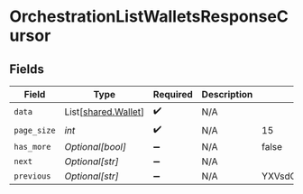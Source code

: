 # OrchestrationListWalletsResponseCursor


## Fields

| Field                                                | Type                                                 | Required                                             | Description                                          | Example                                              |
| ---------------------------------------------------- | ---------------------------------------------------- | ---------------------------------------------------- | ---------------------------------------------------- | ---------------------------------------------------- |
| `data`                                               | List[[shared.Wallet](../../models/shared/wallet.md)] | :heavy_check_mark:                                   | N/A                                                  |                                                      |
| `page_size`                                          | *int*                                                | :heavy_check_mark:                                   | N/A                                                  | 15                                                   |
| `has_more`                                           | *Optional[bool]*                                     | :heavy_minus_sign:                                   | N/A                                                  | false                                                |
| `next`                                               | *Optional[str]*                                      | :heavy_minus_sign:                                   | N/A                                                  |                                                      |
| `previous`                                           | *Optional[str]*                                      | :heavy_minus_sign:                                   | N/A                                                  | YXVsdCBhbmQgYSBtYXhpbXVtIG1heF9yZXN1bHRzLol=         |